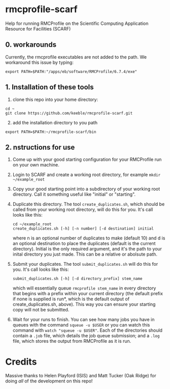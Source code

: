 # rmcprofile-scarf
Help for running RMCProfile on the Scientific Computing Application Resource for Facilities (SCARF) 
## 0. workarounds
Currently, the rmcprofile executables are not added to the path. We workaround this issue by typing:
```
export PATH=$PATH:"/apps/eb/software/RMCProfile/6.7.4/exe"
```
## 1. Installation of these tools
1. clone this repo into your home directory:
```
cd ~
git clone https://github.com/keeble/rmcprofile-scarf.git
```
2. add the installation directory to you path
```
export PATH=$PATH:~/rmcprofile-scarf/bin
```
## 2. nstructions for use
1. Come up with your good starting configuration for your RMCProfile run on your own machine.
2. Login to SCARF and create a working root directory, for example `mkdir ~/example_root`
3. Copy your good starting point into a subdirectory of your working root directory. Call it something useful like "initial" or "starting". 
4. Duplicate this directory. The tool `create_duplicates.sh`, which should be called from your working root directory, will do this for you. It's call looks like this:
    ```
    cd ~/example_root
    create_duplicates.sh [-h] [-n number] [-d destination] initial
    ```
    where n is an optional number of duplicates to make (default 10) and d is an optional destination to place the duplicates (default is the current directory). Initial is the only required argument, and it's the path to your inital directory you just made. This can be a relative or abolsute path. 

5. Submit your duplicates. The tool `submit_duplicates.sh` will do this for you. It's call looks like this:
    ```
    submit_duplicates.sh [-h] [-d directory_prefix] stem_name
    ```
    which will essentially queue `rmcprofile stem_name` in every directory that begins with a prefix within your current directory (the default prefix if none is supplied is run*, which is the default output of create_duplicates.sh, above). This way you can ensure your starting copy will not be submitted.  
6. Wait for your runs to finish. You can see how many jobs you have in queues with the command `squeue -u $USER` or you can watch this command with `watch "squeue -u $USER"`. Each of the directories should contain a `.job` file, which details the job queue submission; and a `.log` file, which stores the output from RMCProfile as it is run.
# Credits
Massive thanks to Helen Playford (ISIS) and Matt Tucker (Oak Ridge) for doing _all_ of the development on this repo! 
